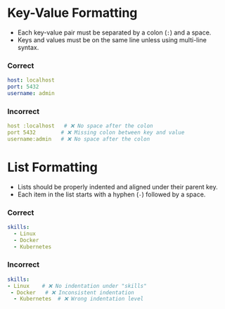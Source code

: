 # Key-Value Formatting
- Each key-value pair must be separated by a colon (`:`) and a space.
- Keys and values must be on the same line unless using multi-line syntax.
### Correct
``` YAML
host: localhost
port: 5432
username: admin
```
### Incorrect
``` YAML
host :localhost   # ❌ No space after the colon
port 5432        # ❌ Missing colon between key and value
username:admin   # ❌ No space after the colon
```

# List Formatting
- Lists should be properly indented and aligned under their parent key.
- Each item in the list starts with a hyphen (`-`) followed by a space.
### Correct
``` YAML
skills:
  - Linux
  - Docker
  - Kubernetes
```
### Incorrect
``` YAML
skills:
- Linux    # ❌ No indentation under "skills"
 - Docker   # ❌ Inconsistent indentation
  - Kubernetes  # ❌ Wrong indentation level
```